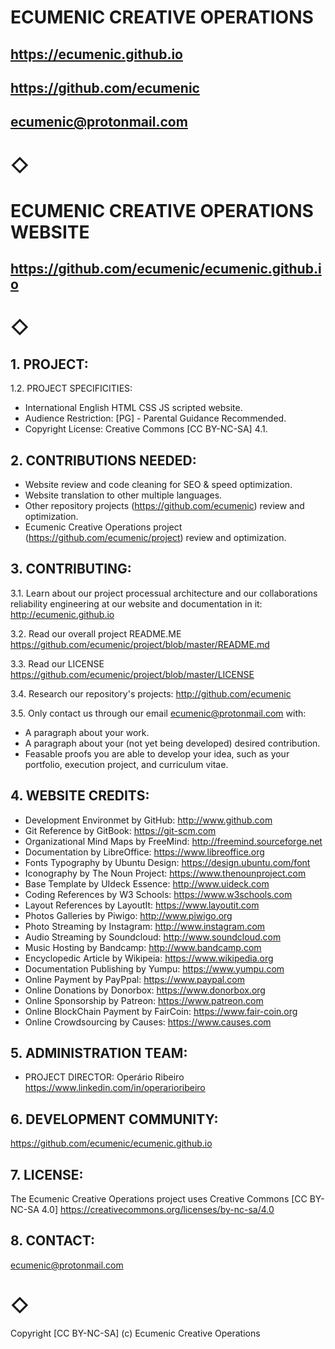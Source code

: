 # ECUMENIC CREATIVE OPERATIONS
## https://ecumenic.github.io
## https://github.com/ecumenic
## ecumenic@protonmail.com

# ◇

# ECUMENIC CREATIVE OPERATIONS WEBSITE
## https://github.com/ecumenic/ecumenic.github.io

# ◇

## 1. PROJECT: 
 
1.2. PROJECT SPECIFICITIES:
- International English HTML CSS JS scripted website.
- Audience Restriction: [PG] - Parental Guidance Recommended.
- Copyright License: Creative Commons [CC BY-NC-SA] 4.1.

## 2. CONTRIBUTIONS NEEDED:
- Website review and code cleaning for SEO & speed optimization.
- Website translation to other multiple languages.
- Other repository projects (https://github.com/ecumenic) review and optimization.
- Ecumenic Creative Operations project (https://github.com/ecumenic/project) review and optimization.

## 3. CONTRIBUTING:

3.1. Learn about our project processual architecture and our collaborations reliability engineering at our website and documentation in it:
http://ecumenic.github.io

3.2. Read our overall project README.ME 
https://github.com/ecumenic/project/blob/master/README.md

3.3. Read our LICENSE
https://github.com/ecumenic/project/blob/master/LICENSE

3.4. Research our repository's projects:
http://github.com/ecumenic

3.5. Only contact us through our email ecumenic@protonmail.com with:
- A paragraph about your work.
- A paragraph about your (not yet being developed) desired contribution.
- Feasable proofs you are able to develop your idea, such as your portfolio, execution project, and curriculum vitae. 

## 4. WEBSITE CREDITS:
- Development Environmet by GitHub: http://www.github.com
- Git Reference by GitBook: https://git-scm.com
- Organizational Mind Maps by FreeMind: http://freemind.sourceforge.net
- Documentation by LibreOffice: https://www.libreoffice.org
- Fonts Typography by Ubuntu Design: https://design.ubuntu.com/font
- Iconography by The Noun Project: https://www.thenounproject.com
- Base Template by UIdeck Essence: http://www.uideck.com
- Coding References by W3 Schools: https://www.w3schools.com
- Layout References by LayoutIt: https://www.layoutit.com
- Photos Galleries by Piwigo: http://www.piwigo.org
- Photo Streaming by Instagram: http://www.instagram.com
- Audio Streaming by Soundcloud: http://www.soundcloud.com
- Music Hosting by Bandcamp: http://www.bandcamp.com
- Encyclopedic Article by Wikipeia: https://www.wikipedia.org
- Documentation Publishing by Yumpu: https://www.yumpu.com
- Online Payment by PayPpal: https://www.paypal.com
- Online Donations by Donorbox: https://www.donorbox.org
- Online Sponsorship by Patreon: https://www.patreon.com
- Online BlockChain Payment by FairCoin: https://www.fair-coin.org
- Online Crowdsourcing by Causes: https://www.causes.com

## 5. ADMINISTRATION TEAM:

- PROJECT DIRECTOR: Operário Ribeiro
https://www.linkedin.com/in/operarioribeiro

## 6. DEVELOPMENT COMMUNITY:
https://github.com/ecumenic/ecumenic.github.io

## 7. LICENSE:
The Ecumenic Creative Operations project uses Creative Commons [CC BY-NC-SA 4.0] https://creativecommons.org/licenses/by-nc-sa/4.0

## 8. CONTACT:
ecumenic@protonmail.com

# ◇

Copyright [CC BY-NC-SA] (c) Ecumenic Creative Operations 
